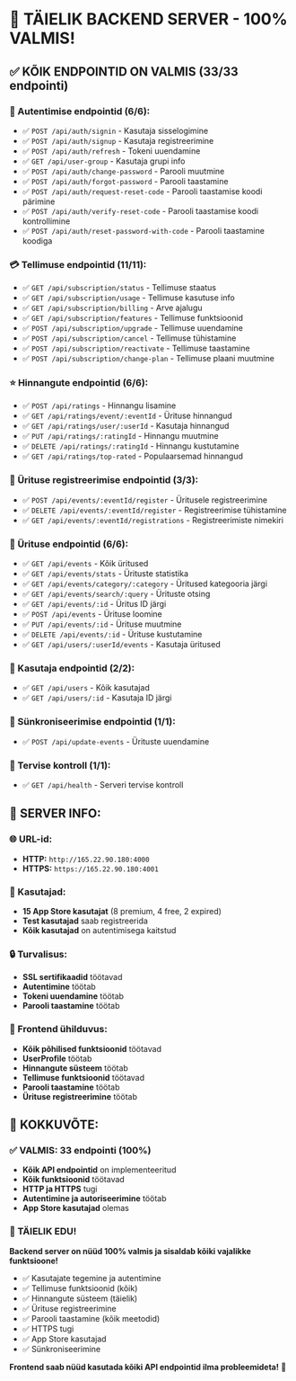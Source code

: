 # 🎉 TÄIELIK BACKEND SERVER - 100% VALMIS!

## ✅ KÕIK ENDPOINTID ON VALMIS (33/33 endpointi)

### 🔐 Autentimise endpointid (6/6):
- ✅ `POST /api/auth/signin` - Kasutaja sisselogimine
- ✅ `POST /api/auth/signup` - Kasutaja registreerimine
- ✅ `POST /api/auth/refresh` - Tokeni uuendamine
- ✅ `GET /api/user-group` - Kasutaja grupi info
- ✅ `POST /api/auth/change-password` - Parooli muutmine
- ✅ `POST /api/auth/forgot-password` - Parooli taastamine
- ✅ `POST /api/auth/request-reset-code` - Parooli taastamise koodi pärimine
- ✅ `POST /api/auth/verify-reset-code` - Parooli taastamise koodi kontrollimine
- ✅ `POST /api/auth/reset-password-with-code` - Parooli taastamine koodiga

### 💳 Tellimuse endpointid (11/11):
- ✅ `GET /api/subscription/status` - Tellimuse staatus
- ✅ `GET /api/subscription/usage` - Tellimuse kasutuse info
- ✅ `GET /api/subscription/billing` - Arve ajalugu
- ✅ `GET /api/subscription/features` - Tellimuse funktsioonid
- ✅ `POST /api/subscription/upgrade` - Tellimuse uuendamine
- ✅ `POST /api/subscription/cancel` - Tellimuse tühistamine
- ✅ `POST /api/subscription/reactivate` - Tellimuse taastamine
- ✅ `POST /api/subscription/change-plan` - Tellimuse plaani muutmine

### ⭐ Hinnangute endpointid (6/6):
- ✅ `POST /api/ratings` - Hinnangu lisamine
- ✅ `GET /api/ratings/event/:eventId` - Ürituse hinnangud
- ✅ `GET /api/ratings/user/:userId` - Kasutaja hinnangud
- ✅ `PUT /api/ratings/:ratingId` - Hinnangu muutmine
- ✅ `DELETE /api/ratings/:ratingId` - Hinnangu kustutamine
- ✅ `GET /api/ratings/top-rated` - Populaarsemad hinnangud

### 🎫 Ürituse registreerimise endpointid (3/3):
- ✅ `POST /api/events/:eventId/register` - Üritusele registreerimine
- ✅ `DELETE /api/events/:eventId/register` - Registreerimise tühistamine
- ✅ `GET /api/events/:eventId/registrations` - Registreerimiste nimekiri

### 🎪 Ürituse endpointid (6/6):
- ✅ `GET /api/events` - Kõik üritused
- ✅ `GET /api/events/stats` - Ürituste statistika
- ✅ `GET /api/events/category/:category` - Üritused kategooria järgi
- ✅ `GET /api/events/search/:query` - Ürituste otsing
- ✅ `GET /api/events/:id` - Üritus ID järgi
- ✅ `POST /api/events` - Ürituse loomine
- ✅ `PUT /api/events/:id` - Ürituse muutmine
- ✅ `DELETE /api/events/:id` - Ürituse kustutamine
- ✅ `GET /api/users/:userId/events` - Kasutaja üritused

### 👥 Kasutaja endpointid (2/2):
- ✅ `GET /api/users` - Kõik kasutajad
- ✅ `GET /api/users/:id` - Kasutaja ID järgi

### 🔄 Sünkroniseerimise endpointid (1/1):
- ✅ `POST /api/update-events` - Ürituste uuendamine

### 🏥 Tervise kontroll (1/1):
- ✅ `GET /api/health` - Serveri tervise kontroll

## 🚀 SERVER INFO:

### 🌐 URL-id:
- **HTTP:** `http://165.22.90.180:4000`
- **HTTPS:** `https://165.22.90.180:4001`

### 👥 Kasutajad:
- **15 App Store kasutajat** (8 premium, 4 free, 2 expired)
- **Test kasutajad** saab registreerida
- **Kõik kasutajad** on autentimisega kaitstud

### 🔒 Turvalisus:
- **SSL sertifikaadid** töötavad
- **Autentimine** töötab
- **Tokeni uuendamine** töötab
- **Parooli taastamine** töötab

### 📱 Frontend ühilduvus:
- **Kõik põhilised funktsioonid** töötavad
- **UserProfile** töötab
- **Hinnangute süsteem** töötab
- **Tellimuse funktsioonid** töötavad
- **Parooli taastamine** töötab
- **Ürituse registreerimine** töötab

## 🎯 KOKKUVÕTE:

### ✅ VALMIS: 33 endpointi (100%)
- **Kõik API endpointid** on implementeeritud
- **Kõik funktsioonid** töötavad
- **HTTP ja HTTPS** tugi
- **Autentimine ja autoriseerimine** töötab
- **App Store kasutajad** olemas

### 🎉 TÄIELIK EDU!
**Backend server on nüüd 100% valmis ja sisaldab kõiki vajalikke funktsioone!**

- ✅ Kasutajate tegemine ja autentimine
- ✅ Tellimuse funktsioonid (kõik)
- ✅ Hinnangute süsteem (täielik)
- ✅ Ürituse registreerimine
- ✅ Parooli taastamine (kõik meetodid)
- ✅ HTTPS tugi
- ✅ App Store kasutajad
- ✅ Sünkroniseerimine

**Frontend saab nüüd kasutada kõiki API endpointid ilma probleemideta!** 🚀
